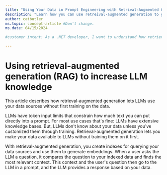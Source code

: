 ```yaml
---
title: "Using Your Data in Prompt Engineering with Retrival-Augmented Generation"
description: "Learn how you can use retreival-augmented generation to give LLMs access to your data for prompt engineering in .NET."
author: catbutler
ms.topic: concept-article #Don't change.
ms.date: 04/15/2024

#customer intent: As a .NET developer, I want to understand how retrieval-augmented generation works in .NET so that LLMs can use my data sources to augment their knowledge.

---
```


# Using retrieval-augmented generation (RAG) to increase LLM knowledge

This article describes how retrieval-augmented generation lets LLMs use your data sources without first training on the data.

LLMs have token input limits that constrain how much text you can put directly into a prompt. For most use cases that's fine: LLMs have extensive knowledge bases. But, LLMs don't know about your data unless you've customized them through training. Retrieval-augmented generation lets you make your data available to LLMs without training them on it first.

With retrieval-augmented generation, you create indexes for querying your data sources and use them to generate embeddings. When a user asks the LLM a question, it compares the question to your indexed data and finds the most relevant context. This context and the user's question then go to the LLM in a prompt, and the LLM provides a response based on your data.
